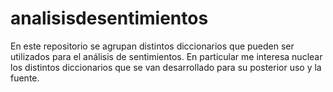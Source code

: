 # analisisdesentimientos
En este repositorio se agrupan distintos diccionarios que pueden ser utilizados para el análisis de sentimientos.  En particular me interesa nuclear 
los distintos diccionarios que se van desarrollado para su posterior uso y la fuente.


